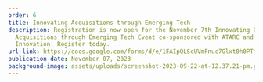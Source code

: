 ```yaml
---
order: 6
title: Innovating Acquisitions through Emerging Tech
description: Registration is now open for the November 7th Innovating Government
  Acquisitions through Emerging Tech Event co-sponsored with ATARC and GSAs Open
  Innovation. Register today.
url-link: https://docs.google.com/forms/d/e/1FAIpQLScUVmFnuc7Glxt0h0PTj7y7r_iYZM85uIWvToVXN5f_S0Jm9g/viewform
publication-date: November 07, 2023
background-image: assets/uploads/screenshot-2023-09-22-at-12.37.21-pm.png
---
```

